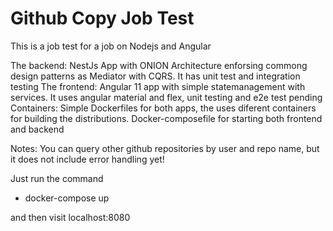 # Github Copy Job Test
This is a job test for a job on Nodejs and Angular

The backend: NestJs App with ONION Architecture enforsing commong design patterns as Mediator with CQRS. It has unit test and integration testing
The frontend: Angular 11 app with simple statemanagement with services. It uses angular material and flex, unit testing and e2e test pending
Containers: Simple Dockerfiles for both apps, the uses diferent containers for building the distributions. Docker-composefile for starting both frontend and backend

Notes: You can query other github repositories by user and repo name, but it does not include error handling yet! 

Just run the command 
- docker-compose up

and then visit localhost:8080

